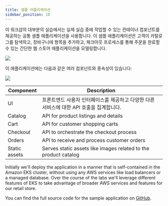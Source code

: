```yaml
---
title: 셈플 어플리케이션
sidebar_position: 10
---
```


이 워크샵의 대부분의 실습에서는 실제 실습 중에 작업할 수 있는 컨테이너 컴포넌트를 제공하는 공통 샘플 애플리케이션을 사용합니다. 이 샘플 애플리케이션은 고객이 카탈로그를 탐색하고, 장바구니에 항목을 추가하고, 체크아웃 프로세스를 통해 주문을 완료할 수 있는 간단한 웹 스토어 애플리케이션을 모델링합니다.

<Browser url="-">
<img src={require('@site/static/img/sample-app-screens/home.webp').default}/>
</Browser>

이 애플리케이션에는 다음과 같은 여러 컴포넌트와 종속성이 있습니다:

<Browser url="-">
<img src={require('@site/static/img/sample-app-screens/architecture.webp').default}/>
</Browser>

| Component     | Description                                                     |
| ------------- | --------------------------------------------------------------- |
| UI            | 프론트엔드 사용자 인터페이스를 제공하고 다양한 다른 서비스에 대한 API 호출을 집계합니다.             |
| Catalog       | API for product listings and details                            |
| Cart          | API for customer shopping carts                                 |
| Checkout      | API to orchestrate the checkout process                         |
| Orders        | API to receive and process customer orders                      |
| Static assets | Serves static assets like images related to the product catalog |

Initially we'll deploy the application in a manner that is self-contained in the Amazon EKS cluster, without using any AWS services like load balancers or a managed database. Over the course of the labs we'll leverage different features of EKS to take advantage of broader AWS services and features for our retail store.

You can find the full source code for the sample application on [GitHub](https://github.com/aws-containers/retail-store-sample-app).